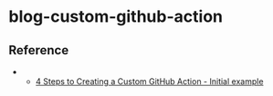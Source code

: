 # blog-custom-github-action

## Reference
*   * [4 Steps to Creating a Custom GitHub Action - Initial example](https://betterprogramming.pub/4-steps-to-creating-a-custom-github-action-d67c4cf0445a)